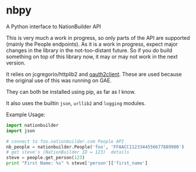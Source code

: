 nbpy
====

A Python interface to NationBuilder API

This is very much a work in progress, so only parts of the API are supported (mainly the People endpoints). As it is a work in progress, expect major changes in the library in the not-too-distant future. So if you do build something on top of this library now, it may or may not work in the next version. 


It relies on jcgregorio/httplib2 and [oauth2client](https://code.google.com/p/google-api-python-client/wiki/OAuth2Client). These are used because the original use of this was running on GAE. 

They can both be installed using pip, as far as I know.

It also uses the builtin `json`, `urllib2` and `logging` modules. 

Example Usage: 

```python
import nationbuilder
import json

# connect to foo.nationbuilder.com People API
nb_people = nationbuilder.People('foo', 'FFAACC1123344556677889900')
# get steve's (NationBuilder ID = 123)  details
steve = people.get_person(123)
print "First Name: %s" % steve['person']['first_name']
```

